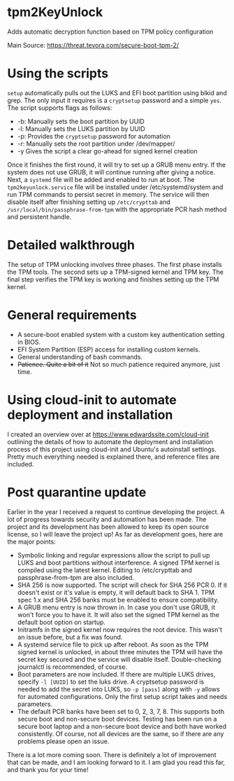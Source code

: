 # tpm2KeyUnlock
Adds automatic decryption function based on TPM policy configuration

Main Source: https://threat.tevora.com/secure-boot-tpm-2/

# Using the scripts
`setup` automatically pulls out the LUKS and EFI boot partition using blkid and grep. The only input it requires is a `cryptsetup` password and a simple `yes`. The script supports flags as follows:

  * -b: Manually sets the boot partition by UUID
  * -l: Manually sets the LUKS partition by UUID
  * -p: Provides the `cryptsetup` password for automation
  * -r: Manually sets the root partition under /dev/mapper/
  * -y Gives the script a clear go-ahead for signed kernel creation

Once it finishes the first round, it will try to set up a GRUB menu entry. If the system does not use GRUB, it will continue running after giving a notice. Next, a `systemd` file will be added and enabled to run at boot. The `tpm2keyunlock.service` file will be installed under /etc/systemd/system and run TPM commands to persist secret in memory. The service will then disable itself after finishing setting up `/etc/crypttab` and `/usr/local/bin/passphrase-from-tpm` with the appropriate PCR hash method and persistent handle.

# Detailed walkthrough
The setup of TPM unlocking involves three phases. The first phase installs the TPM tools. The second sets up a TPM-signed kernel and TPM key. The final step verifies the TPM key is working and finishes setting up the TPM kernel.

# General requirements
- A secure-boot enabled system with a custom key authentication setting in BIOS.
- EFI System Partition (ESP) access for installing custom kernels.
- General understanding of bash commands.
- ~~Patience. Quite a bit of it~~ Not so much patience required anymore, just time.

# Using cloud-init to automate deployment and installation
I created an overview over at https://www.edwardssite.com/cloud-init outlining the details of how to automate the deployment and installation process of this project using cloud-init and Ubuntu's autoinstall settings. Pretty much everything needed is explained there, and reference files are included.

# Post quarantine update
Earlier in the year I received a request to continue developing the project. A lot of progress towards security and automation has been made. The project and its development has been allowed to keep its open source license, so I will leave the project up! As far as development goes, here are the major points:

- Symbolic linking and regular expressions allow the script to pull up LUKS and boot partitions without interference. A signed TPM kernel is compiled using the latest kernel. Editing to /etc/crypttab and passphrase-from-tpm are also included.
- SHA 256 is now supported. The script will check for SHA 256 PCR 0. If it doesn't exist or it's value is empty, it will default back to SHA 1. TPM spec 1.x and SHA 256 banks must be enabled to ensure compatibility.
- A GRUB menu entry is now thrown in. In case you don't use GRUB, it won't force you to have it. It will also set the signed TPM kernel as the default boot option on startup.
- Initramfs in the signed kernel now requires the root device. This wasn't an issue before, but a fix was found.
- A systemd service file to pick up after reboot. As soon as the TPM signed kernel is unlocked, in about three minutes the TPM will have the secret key secured and the service will disable itself. Double-checking journalctl is recommended, of course.
- Boot parameters are now included. If there are multiple LUKS drives, specify `-l [UUID]` to set the luks drive. A cryptsetup password is needed to add the secret into LUKS, so `-p [pass]` along with `-y` allows for automated configurations. Only the first setup script takes and needs parameters.
- The default PCR banks have been set to 0, 2, 3, 7, 8. This supports both secure boot and non-secure boot devices. Testing has been run on a secure boot laptop and a non-secure boot device and both have worked consistently. Of course, not all devices are the same, so if there are any problems please open an issue.

There is a lot more coming soon. There is definitely a lot of improvement that can be made, and I am looking forward to it. I am glad you read this far, and thank you for your time!
